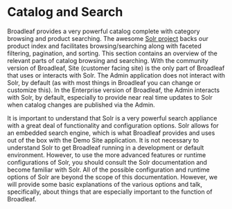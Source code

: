 # Catalog and Search

Broadleaf provides a very powerful catalog complete with category browsing and product searching. The awesome [Solr project](http://lucene.apache.org/solr/) backs our product index and facilitates browsing/searching along with faceted filtering, pagination, and sorting. This section contains an overview of the relevant parts of catalog browsing and searching.  With the community version of Broadleaf, Site (customer facing site) is the only part of Broadleaf that uses or interacts with Solr.  The Admin application does not interact with Solr, by default (as with most things in Broadleaf you can change or customize this).  In the Enterprise version of Broadleaf, the Admin interacts with Solr, by default, especially to provide near real time updates to Solr when catalog changes are published via the Admin.

It is important to understand that Solr is a very powerful search appliance with a great deal of functionality and configuration options.  Solr allows for an embedded search engine, which is what Broadleaf provides and uses out of the box with the Demo Site application.  It is not necessary to understand Solr to get Broadleaf running in a development or default environment.  However, to use the more advanced features or runtime configurations of Solr, you should consult the Solr documentation and become familiar with Solr.  All of the possible configuration and runtime options of Solr are beyond the scope of this documentation.  However, we will provide some basic explanations of the various options and talk, specifically, about things that are especially important to the function of Broadleaf.
